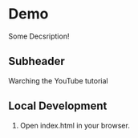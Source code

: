 # Demo

Some Decsription!

## Subheader

Warching the YouTube tutorial

## Local Development

1. Open index.html in your browser.